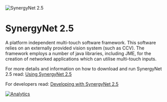 ![SynergyNet 2.5](https://raw.githubusercontent.com/wiki/synergynet/synergynet2.5/synergynet2-5_preview_full.png)

# SynergyNet 2.5

A platform independent multi-touch software framework. This software relies on an externally provided vision system (such as CCV). The framework employs a number of java libraries, including JME, for the creation of networked applications which can utilise multi-touch inputs.

For more details and information on how to download and run SynergyNet 2.5 read: [Using SynergyNet 2.5](https://github.com/synergynet/synergynet2.5/wiki/Using-SynergyNet-2.5)

For developers read:  [Developing with SynergyNet 2.5](https://github.com/synergynet/synergynet2.5/wiki/Developing-with-SynergyNet-2.5)

[![Analytics](https://ga-beacon.appspot.com/UA-29400586-7/synergyvew?pixel)](https://github.com/igrigorik/ga-beacon)
